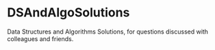 # DSAndAlgoSolutions
Data Structures and Algorithms Solutions, for questions discussed with colleagues and friends.
